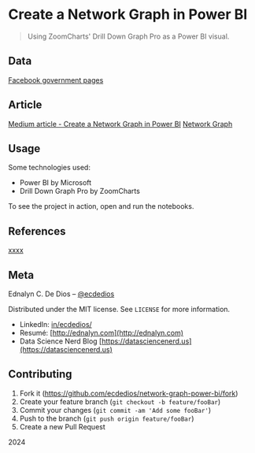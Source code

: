 # Create a Network Graph in Power BI

> Using ZoomCharts' Drill Down Graph Pro as a Power BI visual.

## Data

[Facebook government pages](https://networkrepository.com/fb-pages-government.php)

## Article

[Medium article - Create a Network Graph in Power BI]()
[Network Graph](https://app.powerbi.com/view?r=eyJrIjoiNDNkMmZiNGItYTA3OS00OTY4LTkyNDItNGY0ZDA4MjVhY2JiIiwidCI6IjAwZmI2OGUxLWQ5ZTktNGZiOC04MzdjLTNhMzcxMmYyZGNlYiJ9)

## Usage

Some technologies used:

- Power BI by Microsoft
- Drill Down Graph Pro by ZoomCharts

To see the project in action, open and run the notebooks.

## References

[xxxx](xxxxx)

## Meta

Ednalyn C. De Dios – [@ecdedios](https://github.com/ecdedios)

Distributed under the MIT license. See `LICENSE` for more information.

- LinkedIn: [in/ecdedios/](https://www.linkedin.com/in/ecdedios/)
- Resumé: [http://ednalyn.com](http://ednalyn.com)
- Data Science Nerd Blog [https://datasciencenerd.us](https://datasciencenerd.us)

## Contributing

1. Fork it (<https://github.com/ecdedios/network-graph-power-bi/fork>)
2. Create your feature branch (`git checkout -b feature/fooBar`)
3. Commit your changes (`git commit -am 'Add some fooBar'`)
4. Push to the branch (`git push origin feature/fooBar`)
5. Create a new Pull Request

2024
